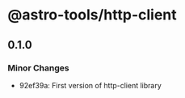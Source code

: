 # @astro-tools/http-client

## 0.1.0

### Minor Changes

- 92ef39a: First version of http-client library
